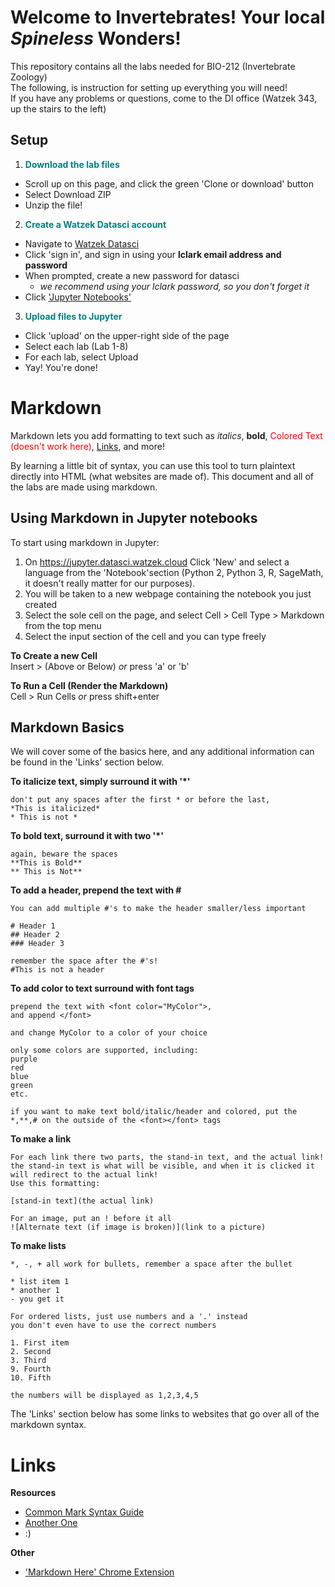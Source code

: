 Welcome to Invertebrates! Your local *Spineless* Wonders!  
=========================================================
This repository contains all the labs needed for BIO-212 (Invertebrate Zoology)  
The following, is instruction for setting up everything you will need!  
If you have any problems or questions, come to the DI office (Watzek 343, up the stairs to the left)

## Setup
1. **<font color="teal">Download the lab files</font>**
  - Scroll up on this page, and click the green 'Clone or download' button
  - Select Download ZIP
  - Unzip the file!  


2. **<font color="teal">Create a Watzek Datasci account</font>**
  - Navigate to [Watzek Datasci](https://datasci.watzek.cloud)
  - Click 'sign in', and sign in using your **lclark email address and password**  
  - When prompted, create a new password for datasci
      - *we recommend using your lclark password, so you don't forget it*
  - Click ['Jupyter Notebooks'](https://jupyter.datasci.watzek.cloud)  


3. **<font color="teal">Upload files to Jupyter</font>**
  - Click 'upload' on the upper-right side of the page
  - Select each lab (Lab 1-8)
  - For each lab, select Upload
  - Yay! You're done!  



Markdown
=====================================
Markdown lets you add formatting to text such as *italics*, **bold**, <font color="red">Colored Text (doesn't work here)</font>, [Links](https://www.youtube.com/watch?v=dQw4w9WgXcQ), and more!

By learning a little bit of syntax, you can use this tool to turn plaintext directly into HTML (what websites are made of). This document and all of the labs are made using markdown.

## Using Markdown in Jupyter notebooks  
To start using markdown in Jupyter:
1. On https://jupyter.datasci.watzek.cloud Click 'New' and select a language from the 'Notebook'section (Python 2, Python 3, R, SageMath, it doesn't really matter for our purposes).
2. You will be taken to a new webpage containing the notebook you just created
3. Select the sole cell on the page, and select Cell > Cell Type > Markdown from the top menu
4. Select the input section of the cell and you can type freely

**To Create a new Cell**  
Insert > (Above or Below) *or* press 'a' or 'b'

**To Run a Cell (Render the Markdown)**    
Cell > Run Cells *or* press shift+enter

## Markdown Basics  
We will cover some of the basics here, and any additional information can be found in the 'Links' section below.

**To italicize text, simply surround it with '*'**
```
don't put any spaces after the first * or before the last,
*This is italicized*
* This is not *
```

**To bold text, surround it with two '*'**
```
again, beware the spaces
**This is Bold**
** This is Not**
```

**To add a header, prepend the text with #**
```
You can add multiple #'s to make the header smaller/less important

# Header 1
## Header 2
### Header 3

remember the space after the #'s!
#This is not a header
```

**To add color to text surround with font tags**
```
prepend the text with <font color="MyColor">,
and append </font>

and change MyColor to a color of your choice

only some colors are supported, including:
purple
red
blue
green
etc.

if you want to make text bold/italic/header and colored, put the *,**,# on the outside of the <font></font> tags
```

**To make a link**
```
For each link there two parts, the stand-in text, and the actual link!
the stand-in text is what will be visible, and when it is clicked it will redirect to the actual link!
Use this formatting:

[stand-in text](the actual link)

For an image, put an ! before it all
![Alternate text (if image is broken)](link to a picture)
```

**To make lists**
```
*, -, + all work for bullets, remember a space after the bullet

* list item 1
* another 1
- you get it

For ordered lists, just use numbers and a '.' instead
you don't even have to use the correct numbers

1. First item
2. Second
3. Third
9. Fourth
10. Fifth

the numbers will be displayed as 1,2,3,4,5
```


The 'Links' section below has some links to websites that go over all of the markdown syntax.


Links
=============
**Resources**
* [Common Mark Syntax Guide](https://commonmark.org/help/)
* [Another One](https://daringfireball.net/projects/markdown/)  
* :)

**Other**  
* ['Markdown Here' Chrome Extension](https://chrome.google.com/webstore/detail/markdown-here/elifhakcjgalahccnjkneoccemfahfoa)
